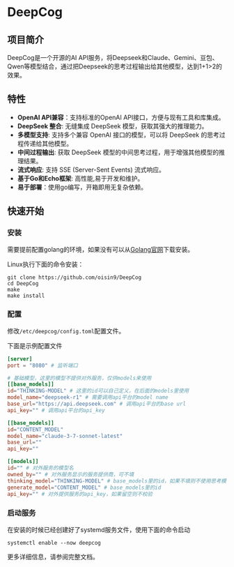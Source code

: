 # DeepCog

## 项目简介

DeepCog是一个开源的AI API服务，将Deepseek和Claude、Gemini、豆包、Qwen等模型结合，通过把Deepseek的思考过程输出给其他模型，达到1+1>2的效果。

## 特性

*   **OpenAI API兼容**：支持标准的OpenAI API接口，方便与现有工具和库集成。
*   **DeepSeek 整合**: 无缝集成 DeepSeek 模型，获取其强大的推理能力。
*   **多模型支持**: 支持多个兼容 OpenAI 接口的模型，可以将 DeepSeek 的思考过程传递给其他模型。
*   **中间过程输出**: 获取 DeepSeek 模型的中间思考过程，用于增强其他模型的推理结果。
*   **流式响应**: 支持 SSE (Server-Sent Events) 流式响应。
*   **基于Go和Echo框架**: 高性能,易于开发和维护。
*   **易于部署**：使用go编写，开箱即用无复杂依赖。

## 快速开始

### 安装

需要提前配置golang的环境，如果没有可以从[Golang官网](https://go.dev/dl/)下载安装。

Linux执行下面的命令安装：

```shell
git clone https://github.com/oisin9/DeepCog
cd DeepCog
make
make install
```

### 配置

修改`/etc/deepcog/config.toml`配置文件。

下面是示例配置文件

```toml
[server]
port = "8080" # 监听端口

# 基础模型，这里的模型不提供对外服务，仅供models来使用
[[base_models]]
id="THINKING-MODEL" # 这里的id可以自己定义，在后面的models里使用
model_name="deepseek-r1" # 需要调用api平台的model name
base_url="https://api.deepseek.com" # 调用api平台的base url
api_key="" # 调用api平台的api_key

[[base_models]]
id="CONTENT_MODEL"
model_name="claude-3-7-sonnet-latest"
base_url=""
api_key=""

[[models]]
id="" # 对外服务的模型名
owned_by="" # 对外服务显示的服务提供商，可不填
thinking_model="THINKING-MODEL" # base_models里的id，如果不填则不使用思考模型的思考过程
generate_model="CONTENT_MODEL" # base_models里的id
api_key="" # 对外提供服务的api_key，如果留空则不校验
```

### 启动服务

在安装的时候已经创建好了systemd服务文件，使用下面的命令启动

```shell
systemctl enable --now deepcog
```

更多详细信息，请参阅完整文档。